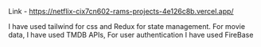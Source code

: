 Link - https://netflix-cix7cn602-rams-projects-4e126c8b.vercel.app/

I have used tailwind for css and Redux for state management.
For movie data, I have used TMDB APIs, For user authentication I have used FireBase
